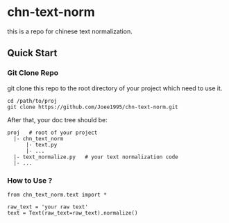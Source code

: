 # chn-text-norm
this is a repo for chinese text normalization.

## Quick Start ##

### Git Clone Repo ###
git clone this repo to the root directory of your project which need to use it.

    cd /path/to/proj
    git clone https://github.com/Joee1995/chn-text-norm.git

After that, your doc tree should be:
```
proj   # root of your project
  |- chn_text_norm
      |- text.py
      |- ...
  |- text_normalize.py   # your text normalization code
  |- ...
```

### How to Use ? ###

    from chn_text_norm.text import *
    
    raw_text = 'your raw text'
    text = Text(raw_text=raw_text).normalize()

